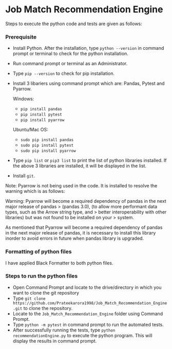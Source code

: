 # Job Match Recommendation Engine

Steps to execute the python code and tests are given as follows:

### Prerequisite

* Install Python. After the installation, type `python --version` in command prompt or terminal to check for the python installation.
* Run command prompt or terminal as an Administrator.
* Type `pip --version` to check for pip installation.
* Install 3 libariers using command prompt which are: Pandas, Pytest and Pyarrow.

    Windows:
    * `pip install pandas`
    * `pip install pytest`
    * `pip install pyarrow`
    
    Ubuntu/Mac OS:
    * `sudo pip install pandas`
    * `sudo pip install pytest`
    * `sudo pip install pyarrow`
* Type `pip list` or `pip3 list` to print the list of python libraries installed. If the above 3 libraries are installed, it will be displayed in the list.
* Install `git`.

Note: Pyarrow is not being used in the code. It is installed to resolve the warning which is as follows:

Warning: Pyarrow will become a required dependency of pandas in the next major release of pandas > (pandas 3.0), (to allow more performant data types, such as the Arrow string type, and > better interoperability with other libraries) but was not found to be installed on your > system.

As mentioned that Pyarrow will become a required dependency of pandas in the next major release of pandas, it is necessary to install this library inorder to avoid errors in future when pandas library is upgraded.

### Formatting of python files

I have applied Black Formatter to both python files.

### Steps to run the python files

* Open Command Prompt and locate to the drive/directory in which you want to clone the git repository
* Type `git clone https://github.com/Prateekarora1998/Job_Match_Recommendation_Engine.git` to clone the repository.
* Locate to the `Job_Match_Recommendation_Engine` folder using Command Prompt.
* Type `python -m pytest` in command prompt to run the automated tests.
* After successfully running the tests, type `python recommendationEngine.py` to execute the python program. This will display the results in command prompt.

